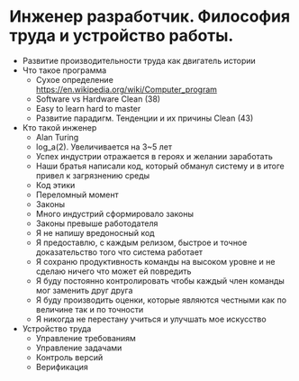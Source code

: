 # Инженер разработчик. Философия труда и устройство работы.

* Развитие производительности труда как двигатель истории
* Что такое программа
  * Сухое определение https://en.wikipedia.org/wiki/Computer_program
  * Software vs Hardware Clean (38)
  * Easy to learn hard to master
  * Развитие парадигм. Тенденции и их причины Clean (43)
* Кто такой инженер
  * Alan Turing
  * log_a(2). Увеличивается на 3~5 лет
  * Успех индустрии отражается в героях и желании заработать
  * Наши братья написали код, который обманул систему и в итоге привел к загрязнению среды
  * Код этики
  * Переломный момент
  * Законы
  * Много индустрий сформировало законы
  * Законы превыше работодателя
  * Я не напишу вредоносный код
  * Я предоставлю, с каждым релизом, быстрое и точное доказательство того что система работает
  * Я сохраню продуктивность команды на высоком уровне и не сделаю ничего что может ей повредить
  * Я буду постоянно контролировать чтобы каждый член команды мог заменить друг друга
  * Я буду производить оценки, которые являются честными как по величине так и по точности
  * Я никогда не перестану учиться и улучшать мое искусство
* Устройство труда
  * Управление требованиям
  * Управление задачами
  * Контроль версий
  * Верификация
